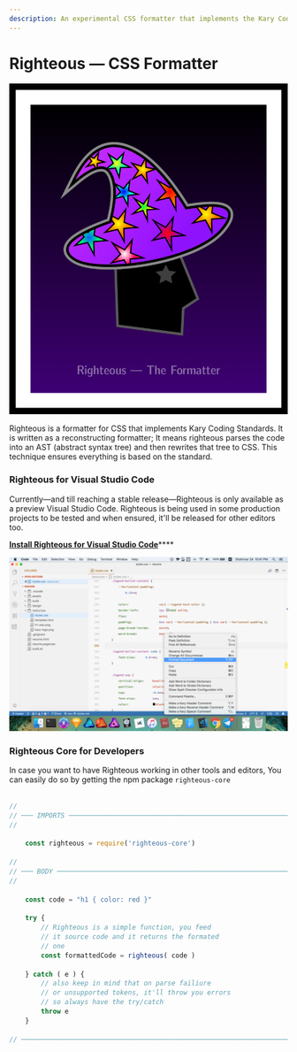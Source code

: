 ```yaml
---
description: An experimental CSS formatter that implements the Kary Coding Standard
---
```


# Righteous — CSS Formatter

![Your humble witch](../.gitbook/assets/framed-head.png)

Righteous is a formatter for CSS that implements Kary Coding Standards. It is written as a reconstructing formatter; It means righteous parses the code into an AST \(abstract syntax tree\) and then rewrites that tree to CSS. This technique ensures everything is based on the standard.

### Righteous for Visual Studio Code

Currently—and till reaching a stable release—Righteous is only available as a preview Visual Studio Code. Righteous is being used in some production projects to be tested and when ensured, it'll be released for other editors too.

[**Install Righteous for Visual Studio Code**](https://marketplace.visualstudio.com/items?itemName=karyfoundation.righteous)\*\*\*\*

![Righteous overrides the default formatter and silently beautifies your code for you ](../.gitbook/assets/screen-shot-1397-06-24-at-10.41.14-pm.png)

### Righteous Core for Developers

In case you want to have Righteous working in other tools and editors, You can easily do so by getting the npm package `righteous-core`

```javascript

//
// ─── IMPORTS ────────────────────────────────────────────────────────────────────
//

    const righteous = require('righteous-core')

//
// ─── BODY ───────────────────────────────────────────────────────────────────────
//

    const code = "h1 { color: red }"

    try {
        // Righteous is a simple function, you feed
        // it source code and it returns the formated 
        // one
        const formattedCode = righteous( code )
        
    } catch ( e ) {
        // also keep in mind that on parse failiure
        // or unsupported tokens, it'll throw you errors
        // so always have the try/catch
        throw e
    }
    
// ────────────────────────────────────────────────────────────────────────────────

```

